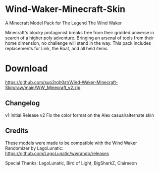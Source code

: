 # Wind-Waker-Minecraft-Skin
A Minecraft Model Pack for The Legend The Wind Waker

Minecraft's blocky protagonist breaks free from their gridded universe in search of a higher poly adventure. Bringing an arsenal of tools from their home dimension, no challenge will stand in the way.
This pack includes replacements for Link, the Boat, and all held items.

# Download
https://github.com/sup3rgh0st/Wind-Waker-Minecraft-Skin/raw/main/WW_Minecraft_v2.zip

## Changelog
v1 Initial Release
v2 Fix the color format on the Alex casual/alternate skin

## Credits
These models were made to be compatible with the Wind Waker Randomizer by LagoLunatic:
https://github.com/LagoLunatic/wwrando/releases

Special Thanks:
LagoLunatic,
Bird of Light,
BigSharkZ,
Claireeon
